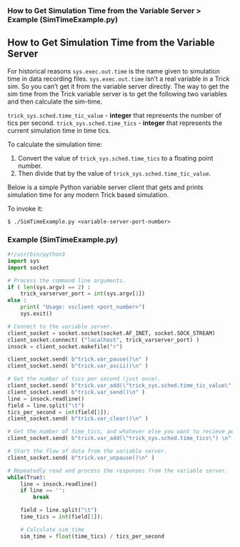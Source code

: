 ### How to Get Simulation Time from the Variable Server > Example (SimTimeExample.py)

## How to Get Simulation Time from the Variable Server

For historical reasons ```sys.exec.out.time``` is the name given to simulation time in data recording files. ```sys.exec.out.time``` isn’t a real variable in a Trick sim. So you can’t get it from the variable server directly.
The way to get the sim time from the Trick variable server is to get the following two variables and then calculate the sim-time.

```trick_sys.sched.time_tic_value``` - **integer** that represents the number of tics per second.
```trick_sys.sched.time_tics``` - **integer** that represents the current simulation time in time tics.

To calculate the simulation time:

1. Convert the value of ```trick_sys.sched.time_tics``` to a floating point number.
2. Then divide that by the value of ```trick_sys.sched.time_tic_value```.

Below is a simple Python variable server client that gets and prints simulation time for any modern Trick based simulation.

To invoke it:
```
$ ./SimTimeExample.py <variable-server-port-number>
```

### Example (SimTimeExample.py)

```python
#!/usr/bin/python3
import sys
import socket

# Process the command line arguments.
if ( len(sys.argv) == 2) :
    trick_varserver_port = int(sys.argv[1])
else :
    print( "Usage: vsclient <port_number>")
    sys.exit()

# Connect to the variable server.
client_socket = socket.socket(socket.AF_INET, socket.SOCK_STREAM)
client_socket.connect( ("localhost", trick_varserver_port) )
insock = client_socket.makefile("r")

client_socket.send( b"trick.var_pause()\n" )
client_socket.send( b"trick.var_ascii()\n" )

# Get the number of tics per second (just once).
client_socket.send( b"trick.var_add(\"trick_sys.sched.time_tic_value\")\n" )
client_socket.send( b"trick.var_send()\n" )
line = insock.readline()
field = line.split("\t")
tics_per_second = int(field[1]);
client_socket.send( b"trick.var_clear()\n" )

# Get the number of time_tics, and whatever else you want to recieve periodically.
client_socket.send( b"trick.var_add(\"trick_sys.sched.time_tics\") \n" )

# Start the flow of data from the variable server.
client_socket.send( b"trick.var_unpause()\n" )

# Repeatedly read and process the responses from the variable server.
while(True):
    line = insock.readline()
    if line == '':
        break

    field = line.split("\t")
    time_tics = int(field[1]);

    # Calculate sim_time
    sim_time = float(time_tics) / tics_per_second
